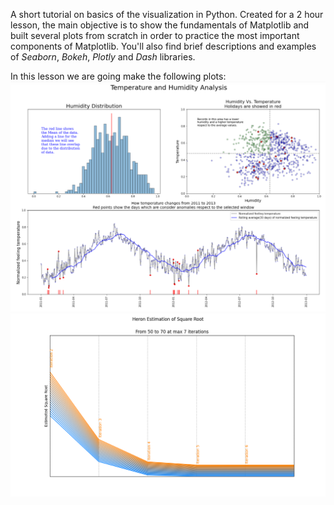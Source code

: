 A short tutorial on basics of the visualization in Python. Created for a 2 hour lesson, the main objective is to show the fundamentals of Matplotlib and built several plots from scratch in order to practice the most important components of Matplotlib. You'll also find brief descriptions and examples of *Seaborn*, *Bokeh*, *Plotly* and *Dash* libraries.

In this lesson we are going make the following plots:
![final_plot](https://github.com/Naviden/basic_python_visualization/blob/master/images/all_final.png)
![final_2](https://github.com/Naviden/basic_python_visualization/blob/master/images/final_2.png)